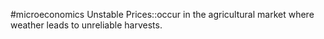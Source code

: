 #microeconomics 
Unstable Prices::occur in the agricultural market where weather leads to unreliable harvests.